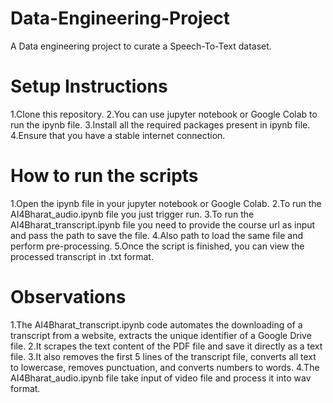 # Data-Engineering-Project
A Data engineering project to curate a Speech-To-Text dataset.

# Setup Instructions
1.Clone this repository.
2.You can use jupyter notebook or Google Colab to run the ipynb file.
3.Install all the required packages present in ipynb file.
4.Ensure that you have a stable internet connection.


# How to run the scripts
1.Open the ipynb file in your jupyter notebook or Google Colab.
2.To run the AI4Bharat_audio.ipynb file you just trigger run.
3.To run the AI4Bharat_transcript.ipynb file you need to provide the course url as input and pass the path to save the file.
4.Also path to load the same file and perform pre-processing.
5.Once the script is finished, you can view the processed transcript in .txt format.


# Observations
1.The AI4Bharat_transcript.ipynb code automates the downloading of a transcript from a website, extracts the unique identifier of a Google Drive file.
2.It scrapes the text content of the PDF file and save it directly as a text file.
3.It also removes the first 5 lines of the transcript file, converts all text to lowercase, removes punctuation, and converts numbers to words.
4.The AI4Bharat_audio.ipynb file take input of video file and process it into wav format.
